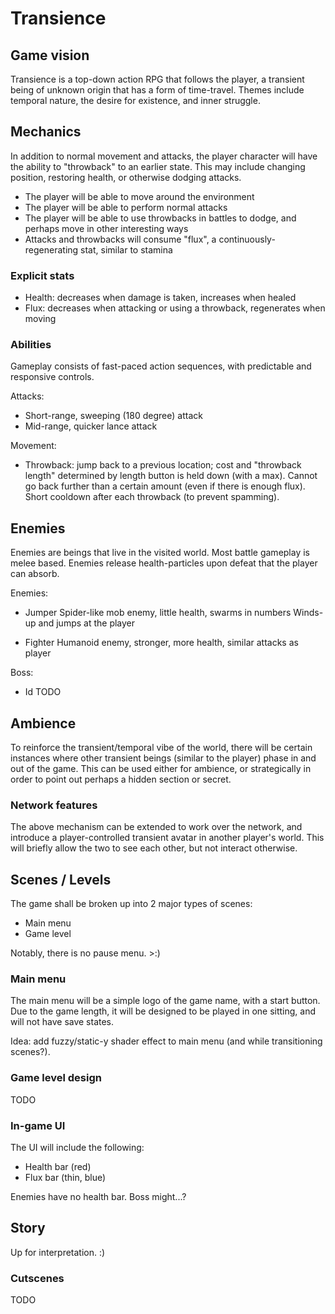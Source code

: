 # Transience

## Game vision

Transience is a top-down action RPG that follows the player, a transient being
of unknown origin that has a form of time-travel. Themes include temporal
nature, the desire for existence, and inner struggle.

## Mechanics

In addition to normal movement and attacks, the player character will have the
ability to "throwback" to an earlier state. This may include changing position,
restoring health, or otherwise dodging attacks.

- The player will be able to move around the environment
- The player will be able to perform normal attacks
- The player will be able to use throwbacks in battles to dodge, and perhaps
  move in other interesting ways
- Attacks and throwbacks will consume "flux", a continuously-regenerating stat,
  similar to stamina

### Explicit stats

- Health: decreases when damage is taken, increases when healed
- Flux: decreases when attacking or using a throwback, regenerates when moving

### Abilities

Gameplay consists of fast-paced action sequences, with predictable and
responsive controls.

Attacks:

- Short-range, sweeping (180 degree) attack
- Mid-range, quicker lance attack

Movement:

- Throwback: jump back to a previous location; cost and "throwback length"
  determined by length button is held down (with a max). Cannot go back further
  than a certain amount (even if there is enough flux). Short cooldown after
  each throwback (to prevent spamming).

## Enemies

Enemies are beings that live in the visited world. Most battle gameplay is
melee based. Enemies release health-particles upon defeat that the player can
absorb.

Enemies:

- Jumper
  Spider-like mob enemy, little health, swarms in numbers
  Winds-up and jumps at the player

- Fighter
  Humanoid enemy, stronger, more health, similar attacks as player

Boss:

- Id
  TODO

## Ambience

To reinforce the transient/temporal vibe of the world, there will be certain
instances where other transient beings (similar to the player) phase in and out
of the game. This can be used either for ambience, or strategically in order to
point out perhaps a hidden section or secret.

### Network features

The above mechanism can be extended to work over the network, and introduce a
player-controlled transient avatar in another player's world. This will briefly
allow the two to see each other, but not interact otherwise.

## Scenes / Levels

The game shall be broken up into 2 major types of scenes:

- Main menu
- Game level

Notably, there is no pause menu. >:)

### Main menu

The main menu will be a simple logo of the game name, with a start button.  Due
to the game length, it will be designed to be played in one sitting, and will
not have save states.

Idea: add fuzzy/static-y shader effect to main menu (and while transitioning scenes?).

### Game level design

TODO

### In-game UI

The UI will include the following:

- Health bar (red)
- Flux bar (thin, blue)

Enemies have no health bar. Boss might...?

## Story

Up for interpretation. :)

### Cutscenes

TODO
